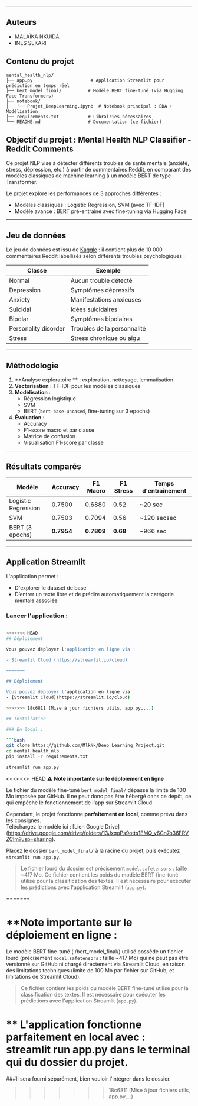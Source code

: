 
---
## Auteurs 
- MALAÏKA NKUIDA
- INES SEKARI


## Contenu du projet

```
mental_health_nlp/
├── app.py                      # Application Streamlit pour prédiction en temps réel
├── bert_model_final/          # Modèle BERT fine-tuné (via Hugging Face Transformers)
├── notebook/
│   └── Projet_DeepLearning.ipynb  # Notebook principal : EDA + Modélisation
├── requirements.txt           # Librairies nécessaires
└── README.md                  # Documentation (ce fichier)
```


## Objectif du projet : Mental Health NLP Classifier - Reddit Comments

Ce projet NLP vise à détecter différents troubles de santé mentale (anxiété, stress, dépression, etc.) à partir de commentaires Reddit, en comparant des modèles classiques de machine learning à un modèle BERT de type Transformer.

Le projet explore les performances de 3 approches différentes :
- Modèles classiques : Logistic Regression, SVM (avec TF-IDF)
- Modèle avancé : BERT pré-entraîné avec fine-tuning via Hugging Face

---

## Jeu de données

Le jeu de données est issu de [Kaggle](https://www.kaggle.com/datasets/suchintikasarkar/sentiment-analysis-for-mental-health/data) : il contient plus de 10 000 commentaires Reddit labellisés selon différents troubles psychologiques :

| Classe                 | Exemple             |
|------------------------|---------------------|
| Normal                | Aucun trouble détecté |
| Depression            | Symptômes dépressifs |
| Anxiety               | Manifestations anxieuses |
| Suicidal              | Idées suicidaires |
| Bipolar               | Symptômes bipolaires |
| Personality disorder  | Troubles de la personnalité |
| Stress                | Stress chronique ou aigu |

---

## Méthodologie

1. **Analyse exploratoire ** : exploration, nettoyage, lemmatisation
2. **Vectorisation** : TF-IDF pour les modèles classiques
3. **Modélisation** :
   - Régression logistique
   - SVM
   - BERT (`bert-base-uncased`, fine-tuning sur 3 epochs)
4. **Évaluation** :
   - Accuracy
   - F1-score macro et par classe
   - Matrice de confusion
   - Visualisation F1-score par classe

---

## Résultats comparés

| Modèle              | Accuracy | F1 Macro | F1 Stress | Temps d'entraînement |
|---------------------|----------|----------|-----------|-----------------------|
| Logistic Regression | 0.7500   | 0.6880   | 0.52      | ~20 sec               |
| SVM                 | 0.7503   | 0.7094   | 0.56      | ~120 secsec               |
| BERT (3 epochs)     | **0.7954** | **0.7809** | **0.68** | ~966 sec             |

---

## Application Streamlit

L'application permet :
- D'explorer le dataset de base
- D’entrer un texte libre et de prédire automatiquement la catégorie mentale associée

### Lancer l'application :

```bash

<<<<<<< HEAD
## Déploiement

Vous pouvez déployer l'application en ligne via :

- Streamlit Cloud (https://streamlit.io/cloud)

=======

## Déploiement

Vous pouvez déployer l'application en ligne via :
- [Streamlit Cloud](https://streamlit.io/cloud)

>>>>>>> 18c6811 (Mise à jour fichiers utils, app.py,...)

## Installation

### En local :

```bash
git clone https://github.com/MlkNk/Deep_Learning_Project.git
cd mental_health_nlp
pip install -r requirements.txt

streamlit run app.py
```

<<<<<<< HEAD
⚠️ **Note importante sur le déploiement en ligne**

Le fichier du modèle fine-tuné `bert_model_final/` dépasse la limite de 100 Mo imposée par GitHub.
Il ne peut donc pas être hébergé dans ce dépôt, ce qui empêche le fonctionnement de l'app sur Streamlit Cloud.

Cependant, le projet fonctionne **parfaitement en local**, comme prévu dans les consignes.  
Téléchargez le modèle ici : [Lien Google Drive] (https://drive.google.com/drive/folders/13JxqoPs9otts1EMQ_v6Cn7o36FRVZClm?usp=sharing).

Placez le dossier `bert_model_final/` à la racine du projet, puis exécutez `streamlit run app.py`.

> Le fichier lourd du dossier est précisement `model.safetensors` : taille ~417 Mo. 
> Ce fichier contient les poids du modèle BERT fine-tuné utilisé pour la classification des textes. Il est nécessaire pour exécuter les prédictions avec l'application Streamlit (`app.py`).

=======
# **Note importante sur le déploiement en ligne :

Le modèle BERT fine-tuné (./bert_model_final/) utilisé possède un fichier lourd (précisement `model.safetensors` : taille ~417 Mo) qui ne peut pas être versionné sur GitHub ni chargé directement via Streamlit Cloud, en raison des limitations techniques (limite de 100 Mo par fichier sur GitHub, et limitations de Streamlit Cloud).

> Ce fichier contient les poids du modèle BERT fine-tuné utilisé pour la classification des textes. Il est nécessaire pour exécuter les prédictions avec l'application Streamlit (`app.py`).

# ** L'application fonctionne parfaitement en local avec : streamlit run app.py dans le terminal qui du dossier du projet.

###Il sera fourni séparément, bien vouloir l'intégrer dans le dossier.
>>>>>>> 18c6811 (Mise à jour fichiers utils, app.py,...)

